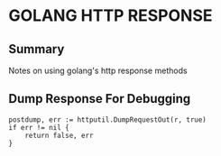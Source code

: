 # GOLANG HTTP RESPONSE

## Summary

Notes on using golang's http response methods

## Dump Response For Debugging

```golang
postdump, err := httputil.DumpRequestOut(r, true)
if err != nil {
    return false, err
}
```
